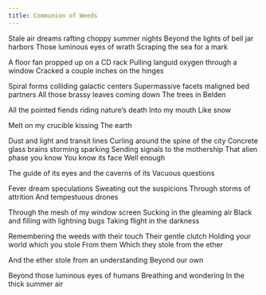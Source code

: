 ```yaml
---
title: Communion of Weeds
---
```


Stale air dreams rafting choppy summer nights
Beyond the lights of bell jar harbors
Those luminous eyes of wrath <!--excerpt-->
Scraping the sea for a mark
<br>

A floor fan propped up on a CD rack
Pulling languid oxygen through a window
Cracked a couple inches on the hinges
<br>

Spiral forms colliding galactic centers
Supermassive facets maligned bed partners
All those brassy leaves coming down
The trees in Belden
<br>

All the pointed fiends riding nature’s death
Into my mouth
Like snow
<br>

Melt on my crucible kissing
The earth
<br>

Dust and light and transit lines
Curling around the spine of the city
Concrete glass brains storming sparking
Sending signals to the mothership
That alien phase you know
You know its face
Well enough
<br>

The guide of its eyes and the caverns of its
Vacuous questions
<br>

Fever dream speculations
Sweating out the suspicions
Through storms of attrition
And tempestuous drones
<br>

Through the mesh of my window screen
Sucking in the gleaming air
Black and filling with lightning bugs
Taking flight in the darkness
<br>

Remembering the weeds with their touch
Their gentle clutch
Holding your world which you stole
From them
Which they stole from the ether
<br>

And the ether stole from an understanding
Beyond our own
<br>

Beyond those luminous eyes of humans
Breathing and wondering
In the thick summer air
